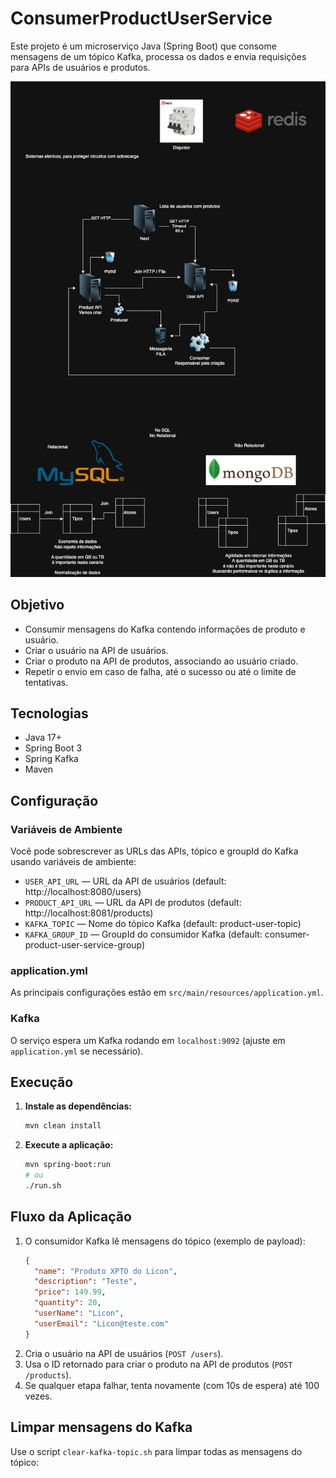 # ConsumerProductUserService

Este projeto é um microserviço Java (Spring Boot) que consome mensagens de um tópico Kafka, processa os dados e envia requisições para APIs de usuários e produtos.

![Arquitetura de Microserviços](microservicos.jpg)

## Objetivo

- Consumir mensagens do Kafka contendo informações de produto e usuário.
- Criar o usuário na API de usuários.
- Criar o produto na API de produtos, associando ao usuário criado.
- Repetir o envio em caso de falha, até o sucesso ou até o limite de tentativas.

## Tecnologias
- Java 17+
- Spring Boot 3
- Spring Kafka
- Maven

## Configuração

### Variáveis de Ambiente
Você pode sobrescrever as URLs das APIs, tópico e groupId do Kafka usando variáveis de ambiente:

- `USER_API_URL` — URL da API de usuários (default: http://localhost:8080/users)
- `PRODUCT_API_URL` — URL da API de produtos (default: http://localhost:8081/products)
- `KAFKA_TOPIC` — Nome do tópico Kafka (default: product-user-topic)
- `KAFKA_GROUP_ID` — GroupId do consumidor Kafka (default: consumer-product-user-service-group)

### application.yml
As principais configurações estão em `src/main/resources/application.yml`.

### Kafka
O serviço espera um Kafka rodando em `localhost:9092` (ajuste em `application.yml` se necessário).

## Execução

1. **Instale as dependências:**
   ```sh
   mvn clean install
   ```
2. **Execute a aplicação:**
   ```sh
   mvn spring-boot:run
   # ou
   ./run.sh
   ```

## Fluxo da Aplicação

1. O consumidor Kafka lê mensagens do tópico (exemplo de payload):
   ```json
   {
     "name": "Produto XPTO do Licon",
     "description": "Teste",
     "price": 149.99,
     "quantity": 20,
     "userName": "Licon",
     "userEmail": "Licon@teste.com"
   }
   ```
2. Cria o usuário na API de usuários (`POST /users`).
3. Usa o ID retornado para criar o produto na API de produtos (`POST /products`).
4. Se qualquer etapa falhar, tenta novamente (com 10s de espera) até 100 vezes.

## Limpar mensagens do Kafka

Use o script `clear-kafka-topic.sh` para limpar todas as mensagens do tópico: